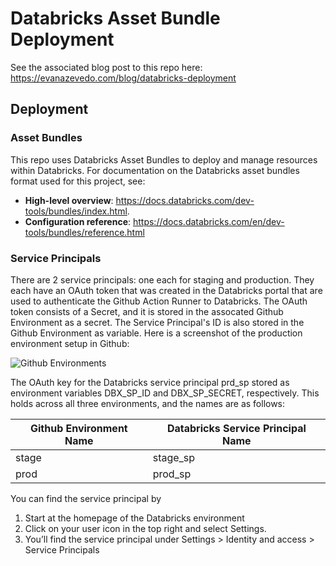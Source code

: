 # Databricks Asset Bundle Deployment

See the associated blog post to this repo here: https://evanazevedo.com/blog/databricks-deployment

## Deployment

### Asset Bundles

This repo uses Databricks Asset Bundles to deploy and manage resources within Databricks.
For documentation on the Databricks asset bundles format used for this project, see:

- **High-level overview**: https://docs.databricks.com/dev-tools/bundles/index.html.
- **Configuration reference**: https://docs.databricks.com/en/dev-tools/bundles/reference.html

### Service Principals

There are 2 service principals: one each for staging and production.
They each have an OAuth token that was created in the Databricks portal that are used to authenticate the Github Action Runner to Databricks.
The OAuth token consists of a Secret, and it is stored in the assocated Github Environment as a secret.
The Service Principal's ID is also stored in the Github Environment as variable.
Here is a screenshot of the production environment setup in Github:

![Github Environments](docs/images/github_environment.png)

The OAuth key for the Databricks service principal prd_sp stored as environment variables DBX_SP_ID and DBX_SP_SECRET, respectively.
This holds across all three environments, and the names are as follows:

| Github Environment Name | Databricks Service Principal Name |
| ----------------------- | --------------------------------- |
| stage                   | stage_sp                          |
| prod                    | prod_sp                           |

You can find the service principal by

1. Start at the homepage of the Databricks environment
2. Click on your user icon in the top right and select Settings.
3. You’ll find the service principal under Settings > Identity and access > Service Principals
